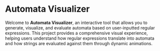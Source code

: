 # Automata Visualizer

Welcome to **Automata Visualizer**, an interactive tool that allows you to generate, visualize, and evaluate automata based on user-inputted regular expressions. This project provides a comprehensive visual experience, helping users understand how regular expressions translate into automata and how strings are evaluated against them through dynamic animations.
